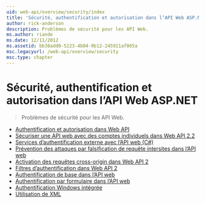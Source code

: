 ```yaml
---
uid: web-api/overview/security/index
title: 'Sécurité, authentification et autorisation dans l’API Web ASP.NET | Microsoft Docs'
author: rick-anderson
description: Problèmes de sécurité pour les API Web.
ms.author: riande
ms.date: 12/11/2012
ms.assetid: bb38add0-5223-4b04-9b12-245911af865a
msc.legacyurl: /web-api/overview/security
msc.type: chapter
---
```

<a name="security-authentication-and-authorization-in-aspnet-web-api"></a>Sécurité, authentification et autorisation dans l’API Web ASP.NET
====================
> Problèmes de sécurité pour les API Web.


- [Authentification et autorisation dans Web API](authentication-and-authorization-in-aspnet-web-api.md)
- [Sécuriser une API web avec des comptes individuels dans Web API 2.2](individual-accounts-in-web-api.md)
- [Services d’authentification externe avec l’API web (C#)](external-authentication-services.md)
- [Prévention des attaques par falsification de requête intersites dans l’API web](preventing-cross-site-request-forgery-csrf-attacks.md)
- [Activation des requêtes cross-origin dans Web API 2](enabling-cross-origin-requests-in-web-api.md)
- [Filtres d’authentification dans Web API 2](authentication-filters.md)
- [Authentification de base dans l’API web](basic-authentication.md)
- [Authentification par formulaire dans l’API web](forms-authentication.md)
- [Authentification Windows intégrée](integrated-windows-authentication.md)
- [Utilisation de XML](working-with-ssl-in-web-api.md)
